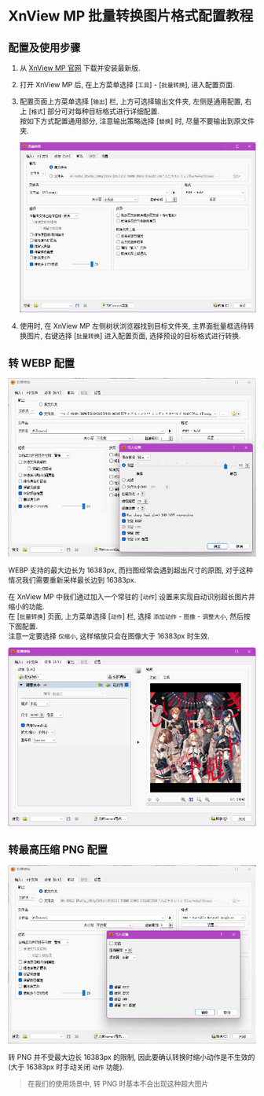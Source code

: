 # XnView MP 批量转换图片格式配置教程

## 配置及使用步骤

1. 从 [XnView MP 官网](https://www.xnview.com/en/xnviewmp/#downloads) 下载并安装最新版.

2. 打开 XnView MP 后, 在上方菜单选择 [`工具`] - [`批量转换`], 进入配置页面.

3. 配置页面上方菜单选择 [`输出`] 栏, 上方可选择输出文件夹, 左侧是通用配置, 右上 [`格式`] 部分可对每种目标格式进行详细配置.  
    按如下方式配置通用部分, 注意输出策略选择 [`替换`] 时, 尽量不要输出到原文件夹.

    ![](./media/xnviewmp.png)

4. 使用时, 在 XnView MP 左侧树状浏览器找到目标文件夹, 主界面批量框选待转换图片, 右键选择 [`批量转换`] 进入配置页面, 选择预设的目标格式进行转换.

## 转 WEBP 配置

![webp](./media/xnviewmp01.png)

WEBP 支持的最大边长为 16383px, 而扫图经常会遇到超出尺寸的原图, 对于这种情况我们需要重新采样最长边到 16383px.

在 XnView MP 中我们通过加入一个常驻的 [`动作`] 设置来实现自动识别超长图片并缩小的功能.  
在 [`批量转换`] 页面, 上方菜单选择 [`动作`] 栏, 选择 `添加动作` - `图像` - `调整大小`, 然后按下图配置.  
注意一定要选择 `仅缩小`, 这样缩放只会在图像大于 16383px 时生效.

![](./media/xnviewmp02.png)

## 转最高压缩 PNG 配置

![png](./media/xnviewmp03.png)

转 PNG 并不受最大边长 16383px 的限制, 因此要确认转换时缩小动作是不生效的 (大于 16383px 时手动关闭 `动作` 功能).

> 在我们的使用场景中, 转 PNG 时基本不会出现这种超大图片
